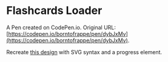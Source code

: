 # Flashcards Loader

A Pen created on CodePen.io. Original URL: [https://codepen.io/borntofrappe/pen/dybJxMv](https://codepen.io/borntofrappe/pen/dybJxMv).

Recreate [this design](https://codepen.io/borntofrappe/full/yxExMw) with SVG syntax and a progress element.
